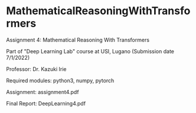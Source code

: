 # MathematicalReasoningWithTransformers

Assignment 4: Mathematical Reasoning With Transformers

Part of "Deep Learning Lab" course at USI, Lugano (Submission date 7/1/2022)

Professor: Dr. Kazuki Irie

Required modules: python3, numpy, pytorch

Assignment: assignment4.pdf

Final Report: DeepLearning4.pdf
